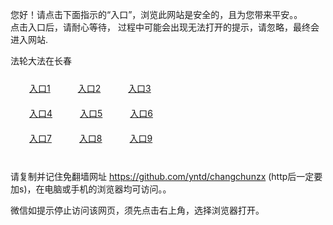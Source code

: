 您好！请点击下面指示的“入口”，浏览此网站是安全的，且为您带来平安。。 <br/>
点击入口后，请耐心等待， 过程中可能会出现无法打开的提示，请忽略，最终会进入网站. </br>

法轮大法在长春<br/>
<div style="padding:10px"><a style="margin:20px" target="_blank" href="https://dfd5lgo74zb0s.cloudfront.net/2Qpsp?ffpzm" id="ccLink1" rel="nofollow">入口1</a> <a target="_blank" style="margin:20px" href="https://d3p7lkq46vdwqb.cloudfront.net/2Qpsp?rwfgfzo" id="ccLink2" rel="nofollow">入口2</a> <a style="margin:20px" target="_blank" href="https://d2k1ir640lnfz0.cloudfront.net/2Qpsp?lantppba" id="ccLink3" rel="nofollow">入口3</a></div>

<div style="padding:10px" ><a style="margin:20px" target="_blank" href="https://dfd5lgo74zb0s.cloudfront.net/2Qpsp?ffpzm" id="ccLink4" rel="nofollow">入口4</a> <a style="margin:20px" href="https://d3p7lkq46vdwqb.cloudfront.net/2Qpsp?rwfgfzo" target="_blank" id="ccLink5" rel="nofollow">入口5</a> <a style="margin:20px" href="https://d2k1ir640lnfz0.cloudfront.net/2Qpsp?lantppba" target="_blank" id="ccLink6" rel="nofollow">入口6</a></div>

<div style="padding:10px"><a style="margin:20px" target="_blank" href="https://dfd5lgo74zb0s.cloudfront.net/2Qpsp?ffpzm" id="ccLink7" rel="nofollow">入口7</a> <a style="margin:20px" href="https://d3p7lkq46vdwqb.cloudfront.net/2Qpsp?rwfgfzo" target="_blank" id="ccLink8" rel="nofollow">入口8</a> <a style="margin:20px" target="_blank" href="https://d2k1ir640lnfz0.cloudfront.net/2Qpsp?lantppba" id="ccLink9" rel="nofollow">入口9</a></div>

<br/>



请复制并记住免翻墙网址 https://github.com/yntd/changchunzx (http后一定要加s)，在电脑或手机的浏览器均可访问。。<br/>

微信如提示停止访问该网页，须先点击右上角，选择浏览器打开。
